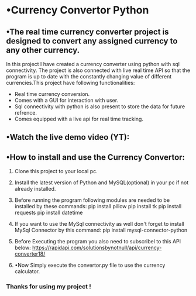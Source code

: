 # •Currency Convertor Python 
## •The real time currency converter project is designed to convert any assigned currency to any other currency.

In this project I have created a currency converter using python with sql connectivity.
The project is also connected with live real time API so that the program is up to date with the constantly changing value of different currencies.This project have following functionalities: 
* Real time currency conversion.
* Comes with a GUI for interaction with user.
* Sql connectivity with python is also present to store the data for future refrence.
* Comes equipped with a live api for real time tracking.

## •Watch the live demo video (YT): 
  
## •How to install and use the Currency Convertor:
1. Clone this project to your local pc.
2. Install the latest version of Python and MySQL(optional) in your pc if not already installed.
3. Before running the program following modules are needed to be installed by these commands:
  pip install pillow
  pip install tk
  pip install requests
  pip install datetime
4. If you want to use the MySql connectivity as well don't forget to install MySql Connector by this command:
  pip install mysql-connector-python
5. Before Executing the program you also need to subscribel to this API below:
  https://rapidapi.com/solutionsbynotnull/api/currency-converter18/

6. •Now Simply execute the convertor.py file to use the currency calculator.

### Thanks for using my project !
